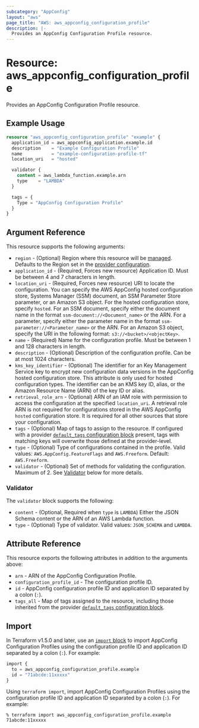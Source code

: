 ```yaml
---
subcategory: "AppConfig"
layout: "aws"
page_title: "AWS: aws_appconfig_configuration_profile"
description: |-
  Provides an AppConfig Configuration Profile resource.
---
```


# Resource: aws_appconfig_configuration_profile

Provides an AppConfig Configuration Profile resource.

## Example Usage

```terraform
resource "aws_appconfig_configuration_profile" "example" {
  application_id = aws_appconfig_application.example.id
  description    = "Example Configuration Profile"
  name           = "example-configuration-profile-tf"
  location_uri   = "hosted"

  validator {
    content = aws_lambda_function.example.arn
    type    = "LAMBDA"
  }

  tags = {
    Type = "AppConfig Configuration Profile"
  }
}
```

## Argument Reference

This resource supports the following arguments:

* `region` - (Optional) Region where this resource will be [managed](https://docs.aws.amazon.com/general/latest/gr/rande.html#regional-endpoints). Defaults to the Region set in the [provider configuration](https://registry.terraform.io/providers/hashicorp/aws/latest/docs#aws-configuration-reference).
* `application_id` - (Required, Forces new resource) Application ID. Must be between 4 and 7 characters in length.
* `location_uri` - (Required, Forces new resource) URI to locate the configuration. You can specify the AWS AppConfig hosted configuration store, Systems Manager (SSM) document, an SSM Parameter Store parameter, or an Amazon S3 object. For the hosted configuration store, specify `hosted`. For an SSM document, specify either the document name in the format `ssm-document://<Document_name>` or the ARN. For a parameter, specify either the parameter name in the format `ssm-parameter://<Parameter_name>` or the ARN. For an Amazon S3 object, specify the URI in the following format: `s3://<bucket>/<objectKey>`.
* `name` - (Required) Name for the configuration profile. Must be between 1 and 128 characters in length.
* `description` - (Optional) Description of the configuration profile. Can be at most 1024 characters.
* `kms_key_identifier` - (Optional) The identifier for an Key Management Service key to encrypt new configuration data versions in the AppConfig hosted configuration store. This attribute is only used for hosted configuration types. The identifier can be an KMS key ID, alias, or the Amazon Resource Name (ARN) of the key ID or alias.
* `retrieval_role_arn` - (Optional) ARN of an IAM role with permission to access the configuration at the specified `location_uri`. A retrieval role ARN is not required for configurations stored in the AWS AppConfig `hosted` configuration store. It is required for all other sources that store your configuration.
* `tags` - (Optional) Map of tags to assign to the resource. If configured with a provider [`default_tags` configuration block](https://registry.terraform.io/providers/hashicorp/aws/latest/docs#default_tags-configuration-block) present, tags with matching keys will overwrite those defined at the provider-level.
* `type` - (Optional) Type of configurations contained in the profile. Valid values: `AWS.AppConfig.FeatureFlags` and `AWS.Freeform`.  Default: `AWS.Freeform`.
* `validator` - (Optional) Set of methods for validating the configuration. Maximum of 2. See [Validator](#validator) below for more details.

### Validator

The `validator` block supports the following:

* `content` - (Optional, Required when `type` is `LAMBDA`) Either the JSON Schema content or the ARN of an AWS Lambda function.
* `type` - (Optional) Type of validator. Valid values: `JSON_SCHEMA` and `LAMBDA`.

## Attribute Reference

This resource exports the following attributes in addition to the arguments above:

* `arn` - ARN of the AppConfig Configuration Profile.
* `configuration_profile_id` - The configuration profile ID.
* `id` - AppConfig configuration profile ID and application ID separated by a colon (`:`).
* `tags_all` - Map of tags assigned to the resource, including those inherited from the provider [`default_tags` configuration block](https://registry.terraform.io/providers/hashicorp/aws/latest/docs#default_tags-configuration-block).

## Import

In Terraform v1.5.0 and later, use an [`import` block](https://developer.hashicorp.com/terraform/language/import) to import AppConfig Configuration Profiles using the configuration profile ID and application ID separated by a colon (`:`). For example:

```terraform
import {
  to = aws_appconfig_configuration_profile.example
  id = "71abcde:11xxxxx"
}
```

Using `terraform import`, import AppConfig Configuration Profiles using the configuration profile ID and application ID separated by a colon (`:`). For example:

```console
% terraform import aws_appconfig_configuration_profile.example 71abcde:11xxxxx
```
